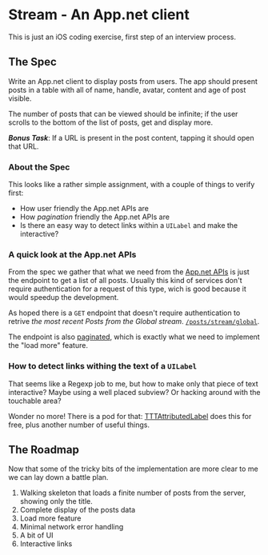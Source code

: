 # Stream - An App.net client

This is just an iOS coding exercise, first step of an interview process.

## The Spec

Write an App.net client to display posts from users. The app should present posts in a
table with all of name, handle, avatar, content and age of post visible. 

The number of posts that can be viewed should be infinite; if the user scrolls to the bottom of the list of posts, get and display more. 

_**Bonus Task**_: If a URL is present in the post content, tapping it should open that URL.

### About the Spec

This looks like a rather simple assignment, with a couple of things to verify first:

* How user friendly the App.net APIs are
* How _pagination_ friendly the App.net APIs are
* Is there an easy way to detect links within a `UILabel` and make the interactive?

### A quick look at the App.net APIs

From the spec we gather that what we need from the [App.net APIs](https://developers.app.net/reference/) is just the endpoint to get a list of all posts. Usually this kind of services don't require authentication for a request of this type, wich is good because it would speedup the development.

As hoped there is a `GET` endpoint that doesn't require authentication to retrive _the most recent Posts from the Global stream_. [`/posts/stream/global`](https://developers.app.net/reference/resources/post/streams/#retrieve-the-global-stream).

The endpoint is also [paginated](https://developers.app.net/reference/make-request/pagination/), which is exactly what we need to implement the "load more" feature.

### How to detect links withing the text of a `UILabel`

That seems like a Regexp job to me, but how to make only that piece of text interactive? Maybe using a well placed subview? Or hacking around with the touchable area? 

Wonder no more! There is a pod for that: [TTTAttributedLabel](https://github.com/mattt/TTTAttributedLabel#links-and-data-detection) does this for free, plus another number of useful things.

## The Roadmap

Now that some of the tricky bits of the implementation are more clear to me we can lay down a battle plan.

1. Walking skeleton that loads a finite number of posts from the server, showing only the title.
2. Complete display of the posts data
3. Load more feature
4. Minimal network error handling
5. A bit of UI
6. Interactive links
